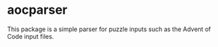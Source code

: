 # aocparser

This package is a simple parser for puzzle inputs such as the Advent of Code input files.